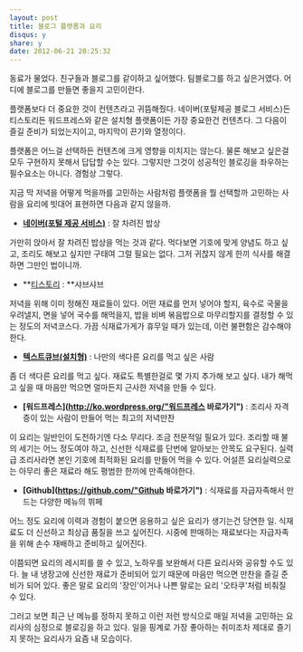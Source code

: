 ```yaml
---
layout: post
title: 블로그 플랫폼과 요리
disqus: y
share: y
date: 2012-06-21 20:25:32
---
```


동료가 물었다. 친구들과 블로그를 같이하고 싶어했다. 팀블로그를 하고 싶은거였다. 어디에 블로그를 만들면 좋을지 고민이란다. 

플랫폼보다 더 중요한 것이 컨텐츠라고 귀뜸해줬다. 네이버(포털제공 블로그 서비스)든 티스토리든 워드프레스와 같은 설치형 플랫폼이든 가장 중요한건 컨텐츠다. 그 다음이 즐길 준비가 되었는지이고, 마지막이 끈기와 열정이다. 

플랫폼은 어느걸 선택하든 컨텐츠에 크게 영향을 미치지는 않는다. 물론 해보고 싶은걸 모두 구현하지 못해서 답답할 수는 있다. 그렇지만 그것이 성공적인 블로깅을 좌우하는 필수요소는 아니다. 경험상 그렇다. 

지금 막 저녁을 어떻게 먹을까를 고민하는 사람처럼 플랫폼을 뭘 선택할까 고민하는 사람을 요리에 빗대어 표현하면 다음과 같지 않을까.

* **[네이버(포털 제공 서비스)](http://blog.naver.com/ "네이버 블로그 바로가기")** : 잘 차려진 밥상

가만히 앉아서 잘 차려진 밥상을 먹는 것과 같다. 먹다보면 기호에 맞게 양념도 하고 싶고, 조리도 해보고 싶지만 구태여 그럴 필요는 없다. 그저 귀찮지 않게 한끼 식사를 해결하면 그만인 법이니까. 

* **[티스토리](http://www.tistory.com/ "티스토리 바로가기") : **샤브샤브

저녁을 위해 이미 정해진 재료들이 있다. 어떤 재료를 먼저 넣어야 할지, 육수로 국물을 우려낼지, 면을 넣어 국수를 해먹을지, 밥을 비벼 볶음밥으로 마무리할지를 결정할 수 있는 정도의 저녁코스다. 가끔 식재료가게가 휴무일 때가 있는데, 이런 불편함은 감수해야한다.

* **[텍스트큐브(설치형)](http://www.textcube.org/ "텍스트큐브 바로가기")** : 나만의 색다른 요리를 먹고 싶은 사람

좀 더 색다른 요리를 먹고 싶다. 재료도 특별한걸로 몇 가지 추가해 보고 싶다. 내가 해먹고 싶을 때 마음만 먹으면 얼마든지 근사한 저녁을 만들 수 있다. 

* **[워드프레스](http://ko.wordpress.org/"워드프레스 바로가기")** : 조리사 자격증이 있는 사람이 만들어 먹는 최고의 저녁만찬 

이 요리는 일반인이 도전하기엔 다소 무리다. 조금 전문적일 필요가 있다. 조리할 때 불의 세기는 어느 정도여야 하고, 신선한 식재료를 단번에 알아보는 안목도 요구된다. 실력급 조리사라면 본인 기호에 최적화된 요리를 만들어 먹을 수 있다. 어설픈 요리실력으로는 아무리 좋은 재료라 해도 평범한 한끼에 만족해야한다.

* **[Github](https://github.com/"Github 바로가기")** : 식재료를 자급자족해서 만드는 다양한 메뉴의 뷔페

어느 정도 요리에 이력과 경험이 붙으면 응용하고 싶은 요리가 생기는건 당연한 일. 식재료도 더 신선하고 최상급 품질을 쓰고 싶어진다. 시중에 판매하는 재료보다는 자급자족을 위해 손수 재배하고 준비하고 싶어진다. 

이쯤되면 요리의 레시피를 쓸 수 있고, 노하우를 보완해서 다른 요리사와 공유할 수도 있다. 늘 내 냉장고에 신선한 재료가 준비되어 있기 때문에 마음만 먹으면 만찬을 즐길 준비가 되어 있다. 좋은 말로 요리의 '장인'이거나 나쁜 말로는 요리 '오타쿠'처럼 비춰질 수 있다.

그러고 보면 최근 난 메뉴를 정하지 못하고 이런 저런 방식으로 매일 저녁을 고민하는 요리사의 심정으로 블로깅을 하고 있다. 일을 핑계로 가장 좋아하는 취미조차 제대로 즐기지 못하는 요리사가 요즘 내 모습이다.
